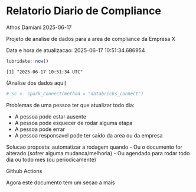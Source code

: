 # Relatorio Diario de Compliance
Athos Damiani
2025-06-17

Projeto de analise de dados para a area de compliance da Empresa X

Data e hora de atualizacao: 2025-06-17 10:51:34.686954

``` r
lubridate::now()
```

    [1] "2025-06-17 10:51:34 UTC"

(Analise dos dados aqui)

``` r
# sc <- spark_connect(method = "databricks_connect")
```

Problemas de uma pessoa ter que atualizar todo dia:

-   A pessoa pode estar ausente
-   A pessoa pode esquecer de rodar alguma etapa
-   A pessoa pode errar
-   A pessoa responsavel pode ter saido da area ou da empresa

Solucao proposta: automatizar a rodagem quando - Ou o documento for
alterado (sofrer alguma mudanca/melhoria) - Ou agendado para rodar todo
dia ou todo mes (ou periodicamente)

Github Actions

Agora este documento tem um secao a mais
